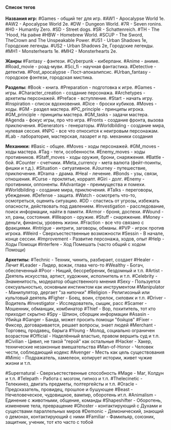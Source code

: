 #### **Список тегов**

**Названия игр:**
#Games - общий тег для игр.
#AW1 - Apocalypse World 1e.
#AW2 - Apocalypse World 2e.
#DW - Dungeon World.
#7R - Seven ronins.
#H0 - Humantiy Zero.
#SD - Street dogs.
#SR - Schattenreich.
#TH - The 'Hood, На раёне
#HBW - Homebrew World.
#SCUP - The Sword, TheCrown and The Unspeakable Power.
#US1 - Urban Shadows 1e, Городские легенды.
#US2 - Urban Shadows 2e, Городские легенды.
#MH1 - Monsterhearts 1e.
#MH2 - Monsterhearts 2e.

**Жанры**
#Fantasy - фэнтези.
#Cyberpunk - киберпанк.
#Anime - аниме.
#Road_movie - роад-муви.
#Sci_fi - научная фантастика.
#Detective - детектив.
#Post_apocalypse - Пост-апокалипсис.
#Urban_fantasy - городское фэнтези, городская мистика.

**Разделы:**
#Book - книга.
#Preparation - подготовка к игре.
#Games - игры.
#Character_creation - создание персонажа.
#Archetypes - архетипы персонажей.
#Preface - вступление.
#Start - начать игру.
#Inspiration - список вдохновения.
#Dice - броски кубиков.
#Moves - ходы.
#GM - раздел мастера.
#PC_principle - принципы игрока.
#GM_principle - принципы мастера.
#GM_tasks - задачи мастера.
#Agenda - фокус игры, про что игра.
#Fronts - создание фронта, вызова приключения.
#Generators - генераторы.
#Worldbilding - создание мира, нулевая сессия.
#NPC - все что относится к неигровым персонажам.
#Lab - лаборатория, мастерская, лазарет и пр. механики создания

**Механики:**
#Basic - общее.
#Moves - ходы персонажей.
#GM_moves - ходы мастера.
#Tag - теги, особенности.
#Enemy_moves - ходы противников.
#Staff_moves - ходы оружия, брони, снаряжения.
#Battle - бой.
#Counter - счетчики.
#Meta_currency - мета валюта (фейт-поинты, фишки и т.д.).
#Situation - ситуативное.
#Journey - путешествие, приключение.
#Drama - драма.
#Heal - лечение.
#Bonds - узы, связи, отношения.
#Curse - проклятье, коррапт.
#Giri - долг.
#Enemy - противники, оппоненты.
#Advantage - преимущества и помехи.
#Worldbilding - создание мира, приключения.
#Talks - переговоры, убеждение.
#Defense - защита.
#Watch - осмотреть что-то, осмотреться, оценить ситуацию.
#DD - спастись от угрозы, избежать опасности, действовать под давлением.
#Investigation - расследование, поиск информации, найти в памяти.
#Armor - броня, доспехи.
#Wound - хп, раны, состояния.
#Weapon - оружие.
#Stuff - снаряжение.
#Money - деньги, финансы, уровень жизни.
#Fraction - все что связано с фракциями.
#Intrigue - интриги, заговоры, обманы.
#PVP - игрок против игрока.
#Weird - Сверхъестественные возможности
#Sessin - В начале, конце сессии.
#Improvement - Развитие персонажа, ходов, опыт
#Help - Ходы Помощи
#Interfere - Ход Помешать (часто общий с ходом Помощи)

**Архетипы:**
#Technic - Техник, чинить, разбирает, создает
#Healer - Лечит
#Leader - Лидер, вожак, глава чего-то
#Wealthy - Богач, обеспеченный
#Poor - Нищий, бессребреник, бездомный и т.п.
#Artist - Деятель искусства, артист, художник, исполнитель и т.п.
#Celebrity - Знаменитость, модератор общественного мнения
#Sexy - Пользуется сексуальностью,  основным инстинктом как инструментом
#Manipulator - Манипулятор, дергает "за ниточки"
#Religion - Религиозный или культовый деятель
#Figher - Боец, воин, стрелок, силовик и т.п.
#Driver - Водитель
#Investigator - Исследователь, сыщик, расс
#Scamer - Мошенник, обманщик, комбинатор
#Thief - Вор, похититель, тот кто приходит скрытно
#Spy - Шпион, сборщик информации
#Asasin - Убийца
#Ganger - Банда, может просить помощи "бойцов"
#Fixer - Фиксер,  договаривается, решает вопросы, знает людей
#Merchant - Торговец, продавец, барыга
#Young - Молод, социально ограничен возрастом
#Official - Наделённый властью, правом вершить суд и т.п.
#Civilian - Цивил,  не такой "герой" как остальные
#Hacker - Хакер, технические незаконные вмешательства
#Man-of-Honor - Человек чести, соблюдающий кодекс
#Avenger - Месть как цель существования
#Mimic - Подражатель, хамелеон, копирует истории, живет чужие жизни и т.п.

#Supernatural - Сверхъестественные способность
#Mage - Маг, Колдун и т.п.
#Telepath - Работа с мозгом, гипноз и т.п.
#Thelecinetic - Телекинез, двигать предметы, полтергейсты и т.п.
#Oracle - Предсказатель, провидец, прошлое и бушующее
#Beast - Нечеловеческое, чудовищное, вампир, оборотень ит.п.
#Animalism - Единение с животными, общение, команды
#Shapeshifter - Оборотень, изменение тела, превращение
#Ghoster  - контактирующий с Духами и существами параллельных миров
#Demonic - Демонический, знающий о демонах, контактирующий с ними
#Familiar - Фамильяр, союзник, защитник, ученик, тот кто часто с тобой





